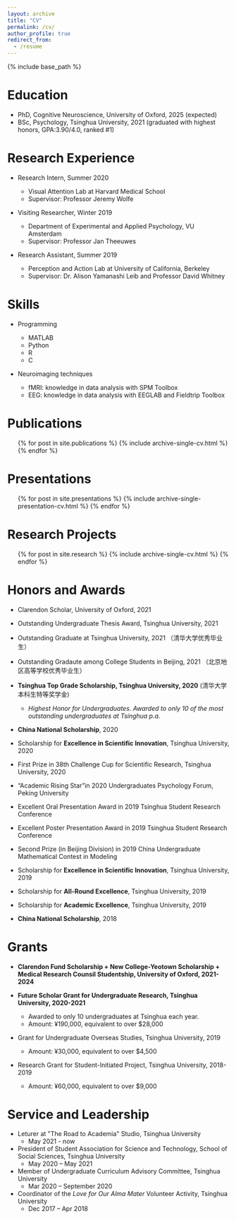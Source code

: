 ```yaml
---
layout: archive
title: "CV"
permalink: /cv/
author_profile: true
redirect_from:
  - /resume
---
```

{% include base_path %}

Education
=========

* PhD, Cognitive Neuroscience, University of Oxford, 2025 (expected)
* BSc, Psychology, Tsinghua University, 2021 (graduated with highest honors, GPA:3.90/4.0, ranked #1)

Research Experience
===================

* Research Intern, Summer 2020

  * Visual Attention Lab at Harvard Medical School
  * Supervisor: Professor Jeremy Wolfe
* Visiting Researcher, Winter 2019

  * Department of Experimental and Applied Psychology, VU Amsterdam
  * Supervisor: Professor Jan Theeuwes
* Research Assistant, Summer 2019

  * Perception and Action Lab at University of California, Berkeley
  * Supervisor: Dr. Alison Yamanashi Leib and Professor David Whitney

Skills
======

* Programming

  * MATLAB
  * Python
  * R
  * C
* Neuroimaging techniques

  * fMRI: knowledge in data analysis with SPM Toolbox
  * EEG: knowledge in data analysis with EEGLAB and Fieldtrip Toolbox

Publications
============

<ul>{% for post in site.publications %}
    {% include archive-single-cv.html %}
  {% endfor %}</ul>

Presentations
=============

<ul>{% for post in site.presentations %}
    {% include archive-single-presentation-cv.html %}
  {% endfor %}</ul>

Research Projects
=================

<ul>{% for post in site.research %}
    {% include archive-single-cv.html %}
  {% endfor %}</ul>

Honors and Awards
=================

- Clarendon Scholar, University of Oxford, 2021
- Outstanding Undergraduate Thesis Award, Tsinghua University, 2021
- Outstanding Graduate at Tsinghua University, 2021 （清华大学优秀毕业生）
- Outstanding Gradaute among College Students in Beijing, 2021 （北京地区高等学校优秀毕业生）
- **Tsinghua Top Grade Scholarship, Tsinghua University, 2020** (清华大学本科生特等奖学金)

  - *Highest Honor for Undergraduates. Awarded to only 10 of the most outstanding undergraduates at Tsinghua p.a.*
- **China National Scholarship**, 2020
- Scholarship for **Excellence in Scientific Innovation**, Tsinghua University, 2020
- First Prize in 38th Challenge Cup for Scientific Research, Tsinghua University, 2020
- “Academic Rising Star”in 2020 Undergraduates Psychology Forum, Peking University
- Excellent Oral Presentation Award in 2019 Tsinghua Student Research Conference
- Excellent Poster Presentation Award in 2019 Tsinghua Student Research Conference
- Second Prize (in Beijing Division) in 2019 China Undergraduate Mathematical Contest in
  Modeling
- Scholarship for **Excellence in Scientific Innovation**,  Tsinghua University, 2019
- Scholarship for **All-Round Excellence**,  Tsinghua University, 2019
- Scholarship for **Academic Excellence**,  Tsinghua University, 2019
- **China National Scholarship**, 2018

Grants
======

* **Clarendon Fund Scholarship + New College-Yeotown Scholarship  + Medical Research Counsil Studentship, University of Oxford, 2021-2024**
* **Future Scholar Grant for Undergraduate Research, Tsinghua University, 2020-2021**

  * Awarded to only 10 undergraduates at Tsinghua each year.
  * Amount: ¥190,000, equivalent to over $28,000
* Grant for Undergraduate Overseas Studies, Tsinghua University, 2019

  * Amount: ¥30,000, equivalent to over $4,500
* Research Grant for Student-Initiated Project, Tsinghua University, 2018-2019

  * Amount: ¥60,000, equivalent to over $9,000

Service and Leadership
======================

* Leturer at "The Road to Academia" Studio, Tsinghua University
  * May 2021 - now
* President of Student Association for Science and Technology, School of Social Sciences, Tsinghua University
  * May 2020 – May 2021
* Member of Undergraduate Curriculum Advisory Committee, Tsinghua University
  * Mar 2020 – September 2020
* Coordinator of the _Love for Our Alma Mater_ Volunteer Activity, Tsinghua University
  * Dec 2017 – Apr 2018
